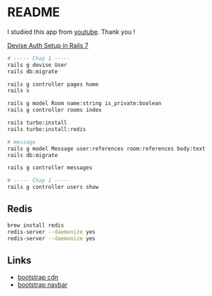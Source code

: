 # README

I studied this app from [youtube](https://www.youtube.com/watch?v=UvTLumcEMgU&list=PL3mtAHT_eRex1sJI2uoTBgFT3qAXFbEcy&ab_channel=Deanin).
Thank you !

[Devise Auth Setup in Rails 7](https://betterprogramming.pub/devise-auth-setup-in-rails-7-44240aaed4be)

```sh
# ----- Chap 1 -----
rails g devise User
rails db:migrate

rails g controller pages home
rails s

rails g model Room name:string is_private:boolean
rails g controller rooms index

rails turbo:install
rails turbo:install:redis

# message
rails g model Message user:references room:references body:text
rails db:migrate

rails g controller messages

# ----- Chap 1 -----
rails g controller users show
```

## Redis

```sh
brew install redis
redis-server --daemonize yes
redis-server --daemonize yes
```

## Links

-   [bootstrap cdn](https://getbootstrap.jp/docs/5.0/getting-started/introduction/)
-   [bootstrap navbar](https://getbootstrap.jp/docs/5.0/components/navbar/)
